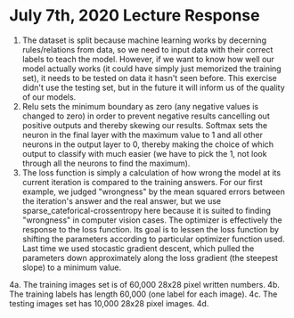 # July 7th, 2020 Lecture Response
 1. The dataset is split because machine learning works by decerning rules/relations from data, so we need to input data with their correct labels to teach the model. However, if we want to know how well our model actually works (it could have simply just memorized the training set), it needs to be tested on data it hasn't seen before. This exercise didn't use the testing set, but in the future it will inform us of the quality of our models.
 2. Relu sets the minimum boundary as zero (any negative values is changed to zero) in order to prevent negative results cancelling out positive outputs and thereby skewing our results. Softmax sets the neuron in the final layer with the maximum value to 1 and all other neurons in the output layer to 0, thereby making the choice of which output to classify with much easier (we have to pick the 1, not look through all the neurons to find the maximum). 
 3. The loss function is simply a calculation of how wrong the model at its current iteration is compared to the training answers. For our first example, we judged "wrongness" by the mean squared errors between the iteration's answer and the real answer, but we use sparse_cateforical-crossentropy here because it is suited to finding "wrongness" in computer vision cases. The optimizer is effectively the response to the loss function. Its goal is to lessen the loss function by shifting the parameters according to particular optimizer function used. Last time we used stocastic gradient descent, which pulled the parameters down approximately along the loss gradient (the steepest slope) to a minimum value.
 
 4a. The training images set is of 60,000 28x28 pixel written numbers.
 4b. The training labels has length 60,000 (one label for each image).
 4c. The testing images set has 10,000 28x28 pixel images.
 4d. 
